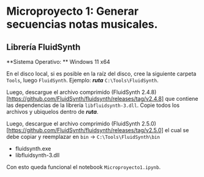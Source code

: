 # Microproyecto 1: Generar secuencias notas musicales.

## Librería FluidSynth

**Sistema Operativo: ** Windows 11 x64    

En el disco local, si es posible en la raíz del disco, cree la siguiente carpeta `Tools`, luego `FluidSynth`.
Ejemplo: _**ruta**_ `C:\Tools\FluidSynth`.

Luego, descargue el archivo comprimido (FluidSynth 2.4.8)[https://github.com/FluidSynth/fluidsynth/releases/tag/v2.4.8] que contiene las dependencias de la librería `libfluidsynth-3.dll`.
Copie todos los archivos y ubiquelos dentro de _**ruta**_.

Luego, descargue el archivo comprimido (FluidSynth 2.5.0)[https://github.com/FluidSynth/fluidsynth/releases/tag/v2.5.0] el cual se debe copiar y reemplazar en `bin` → `C:\Tools\FluidSynth\bin`
- fluidsynth.exe
- libfluidsynth-3.dll

Con esto queda funcional el notebook `Microproyecto1.ipynb`.